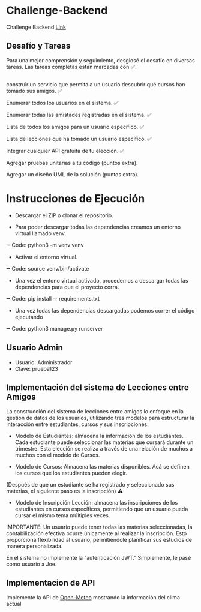 # Challenge-Backend
Challenge Backend [ Link](https://docs.google.com/document/d/1owcrxQc4OqowWj0k_Q9fTZtSLs0tFuxRNxP0vWsrzSo/edit)

## Desafío y Tareas
Para una mejor comprensión y seguimiento, desglosé el desafío en diversas tareas. Las tareas completas están marcadas con ✅.
## 

construir un servicio que permita a un usuario descubrir qué cursos han tomado sus amigos. ✅

Enumerar todos los usuarios en el sistema. ✅
 
Enumerar todas las amistades registradas en el sistema. ✅

Lista de todos los amigos para un usuario específico. ✅

Lista de lecciones que ha tomado un usuario específico. ✅

Integrar cualquier API gratuita de tu elección. ✅

Agregar pruebas unitarias a tu código (puntos extra).

Agregar un diseño UML de la solución (puntos extra).


# Instrucciones de Ejecución 

- Descargar el ZIP o clonar el repositorio.

- Para poder descargar todas las dependencias creamos un entorno virtual llamado venv.

➖ Code: python3 -m venv venv

- Activar el entorno virtual.

➖ Code: source venv/bin/activate

- Una vez el entono virtual activado, procedemos a descargar todas las dependencias para que el proyecto corra.

➖ Code: pip install -r requirements.txt

- Una vez todas las dependencias descargadas podemos correr el código ejecutando 

➖ Code: python3 manage.py runserver

## Usuario Admin

- Usuario: Administrador
- Clave: prueba123

## Implementación del sistema de Lecciones entre Amigos

La construcción del sistema de lecciones entre amigos lo enfoqué en la gestión de datos de los usuarios, utilizando tres modelos para estructurar la interacción entre estudiantes, cursos y sus inscripciones.


- Modelo de Estudiantes: almacena la información de los estudiantes. Cada estudiante puede seleccionar las materias que cursará durante un trimestre. Esta elección se realiza a través de una relación de muchos a muchos con el modelo de Cursos.

- Modelo de Cursos: Almacena las materias disponibles. Acá se definen los cursos que los estudiantes pueden elegir.


(Después de que un estudiante se ha registrado y seleccionado sus materias, el siguiente paso es la inscripción) ⚠️

- Modelo de Inscripción Lección: almacena las inscripciones de los estudiantes en cursos específicos, permitiendo que un usuario pueda cursar el mismo tema múltiples veces. 

IMPORTANTE: Un usuario puede tener todas las materias seleccionadas, la contabilización efectiva ocurre únicamente al realizar la inscripción. Esto proporciona flexibilidad al usuario, permitiéndole planificar sus estudios de manera personalizada.

En el sistema no implemente la “autenticación JWT.” Simplemente, le pasé como usuario a Joe. 

## Implementacion de API

Implemente la API de [ Open-Meteo](https://open-meteo.com/) mostrando la información del clima actual 